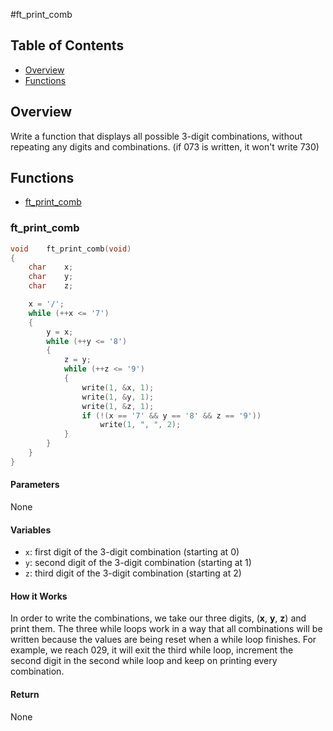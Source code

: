 #ft_print_comb

## Table of Contents

- [Overview](#overview)
- [Functions](#functions)

## Overview

Write a function that displays all possible 3-digit combinations, without repeating any digits and combinations. (if 073 is written, it won't write 730)

## Functions

- [ft_print_comb](#ft_print_comb)

### ft_print_comb

```c
void	ft_print_comb(void)
{
	char	x;
	char	y;
	char	z;

	x = '/';
	while (++x <= '7')
	{
		y = x;
		while (++y <= '8')
		{
			z = y;
			while (++z <= '9')
			{
				write(1, &x, 1);
				write(1, &y, 1);
				write(1, &z, 1);
				if (!(x == '7' && y == '8' && z == '9'))
					write(1, ", ", 2);
			}
		}
	}
}
```

#### Parameters

None

#### Variables

- `x`: first digit of the 3-digit combination (starting at 0)
- `y`: second digit of the 3-digit combination (starting at 1)
- `z`: third digit of the 3-digit combination (starting at 2)

#### How it Works

In order to write the combinations, we take our three digits, (**x**, **y**, **z**) and print them. The three while loops work in a way that all combinations will be written because the values are being reset when a while loop finishes. For example, we reach 029, it will exit the third while loop, increment the second digit in the second while loop and keep on printing every combination.

#### Return

None